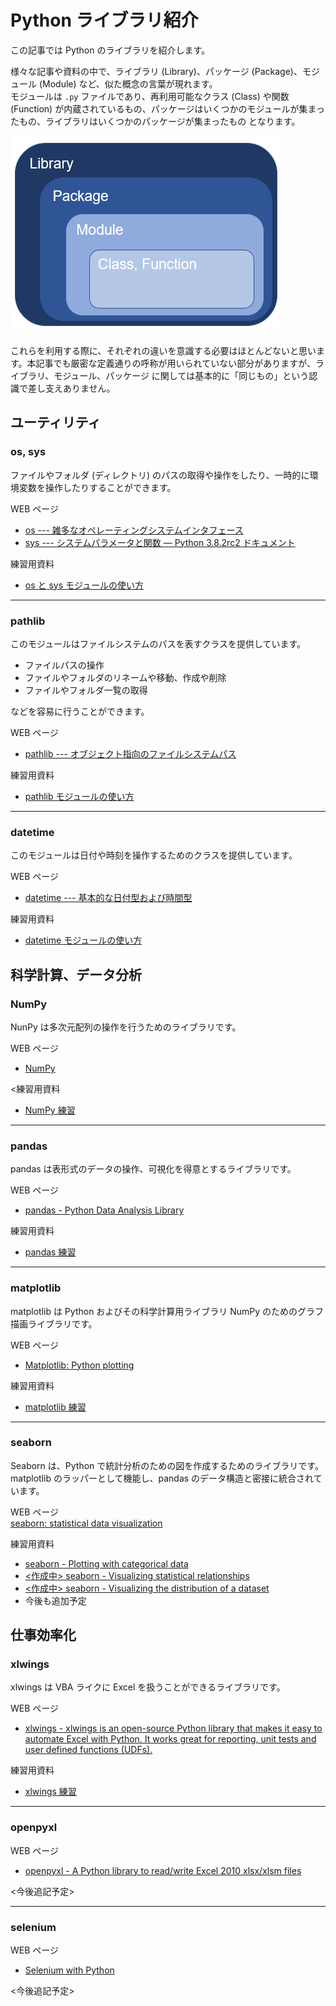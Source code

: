 # Python ライブラリ紹介  

この記事では Python のライブラリを紹介します。  

様々な記事や資料の中で、ライブラリ (Library)、パッケージ (Package)、モジュール (Module) など、似た概念の言葉が現れます。  
モジュールは `.py` ファイルであり、再利用可能なクラス (Class) や関数 (Function) が内蔵されているもの、パッケージはいくつかのモジュールが集まったもの、ライブラリはいくつかのパッケージが集まったもの となります。  

![picture](./pictures/Python_lib_pkg_mdl.png)

これらを利用する際に、それぞれの違いを意識する必要はほとんどないと思います。本記事でも厳密な定義通りの呼称が用いられていない部分がありますが、ライブラリ、モジュール、パッケージ に関しては基本的に「同じもの」という認識で差し支えありません。  

## ユーティリティ  

### os, sys  

ファイルやフォルダ (ディレクトリ) のパスの取得や操作をしたり、一時的に環境変数を操作したりすることができます。  

WEB ページ  

- [os --- 雑多なオペレーティングシステムインタフェース](https://docs.python.org/ja/3/library/os.html)  
- [sys --- システムパラメータと関数 — Python 3.8.2rc2 ドキュメント](https://docs.python.org/ja/3/library/sys.html?highlight=sys%20version)  

練習用資料  

- [os と sys モジュールの使い方](./osとsysモジュールの使い方.ipynb)  

---

### pathlib  

このモジュールはファイルシステムのパスを表すクラスを提供しています。  

- ファイルパスの操作  
- ファイルやフォルダのリネームや移動、作成や削除  
- ファイルやフォルダ一覧の取得  

などを容易に行うことができます。  

WEB ページ  

- [pathlib --- オブジェクト指向のファイルシステムパス](https://docs.python.org/ja/3/library/pathlib.html)  

練習用資料  

- [pathlib モジュールの使い方](./pathlibモジュールの使い方.ipynb)

---

### datetime  

このモジュールは日付や時刻を操作するためのクラスを提供しています。  

WEB ページ  

- [datetime --- 基本的な日付型および時間型](https://docs.python.org/ja/3/library/datetime.html)  

練習用資料  

- [datetime モジュールの使い方](./datetimeの使い方.ipynb)  

## 科学計算、データ分析  

### NumPy  

NunPy は多次元配列の操作を行うためのライブラリです。  

WEB ページ  

- [NumPy](https://numpy.org/)  

<練習用資料  

- [NumPy 練習](./NumPy練習.ipynb)  

---

### pandas  

pandas は表形式のデータの操作、可視化を得意とするライブラリです。  

WEB ページ  

- [pandas - Python Data Analysis Library](https://pandas.pydata.org/)  

練習用資料  

- [pandas 練習](./pandas練習.ipynb)  

---

### matplotlib  

matplotlib は Python およびその科学計算用ライブラリ NumPy のためのグラフ描画ライブラリです。  

WEB ページ  

- [Matplotlib: Python plotting](https://matplotlib.org/index.html)  

練習用資料  

- [matplotlib 練習](./matplotlib練習.ipynb)  

---
### seaborn  

Seaborn は、Python で統計分析のための図を作成するためのライブラリです。 matplotlib のラッパーとして機能し、pandas のデータ構造と密接に統合されています。  

WEB ページ  
[seaborn: statistical data visualization](https://seaborn.pydata.org/index.html)

練習用資料  

- [seaborn - Plotting with categorical data](./seaborn_Categorical_Tutorial.ipynb)  
- [<作成中> seaborn - Visualizing statistical relationships](./seaborn_Relational_Tutorial.ipynb)  
- [<作成中> seaborn - Visualizing the distribution of a dataset](./seaborn_Distribution_Tutorial.ipynb)  
- 今後も追加予定  

## 仕事効率化  

### xlwings  

xlwings は VBA ライクに Excel を扱うことができるライブラリです。  

WEB ページ  

- [xlwings - xlwings is an open-source Python library that makes it easy to automate Excel with Python. It works great for reporting, unit tests and user defined functions (UDFs).](https://www.xlwings.org/)  

練習用資料  

- [xlwings 練習](./xlwings練習.ipynb)  

---

### openpyxl  

WEB ページ  

- [openpyxl - A Python library to read/write Excel 2010 xlsx/xlsm files](https://openpyxl.readthedocs.io/en/stable/)  

<今後追記予定>  

---

### selenium  

WEB ページ  

- [Selenium with Python](https://selenium-python.readthedocs.io/)  

<今後追記予定>  
